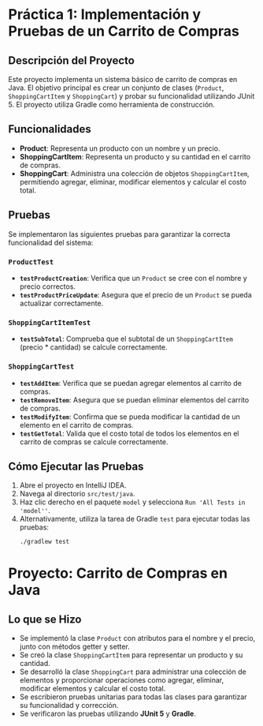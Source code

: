 # Práctica 1: Implementación y Pruebas de un Carrito de Compras

## Descripción del Proyecto

Este proyecto implementa un sistema básico de carrito de compras en Java. El objetivo principal es crear un conjunto de clases (`Product`, `ShoppingCartItem` y `ShoppingCart`) y probar su funcionalidad utilizando JUnit 5. El proyecto utiliza Gradle como herramienta de construcción.

## Funcionalidades

- **Product**: Representa un producto con un nombre y un precio.
- **ShoppingCartItem**: Representa un producto y su cantidad en el carrito de compras.
- **ShoppingCart**: Administra una colección de objetos `ShoppingCartItem`, permitiendo agregar, eliminar, modificar elementos y calcular el costo total.

## Pruebas

Se implementaron las siguientes pruebas para garantizar la correcta funcionalidad del sistema:

### `ProductTest`
- **`testProductCreation`**: Verifica que un `Product` se cree con el nombre y precio correctos.
- **`testProductPriceUpdate`**: Asegura que el precio de un `Product` se pueda actualizar correctamente.

### `ShoppingCartItemTest`
- **`testSubTotal`**: Comprueba que el subtotal de un `ShoppingCartItem` (precio * cantidad) se calcule correctamente.

### `ShoppingCartTest`
- **`testAddItem`**: Verifica que se puedan agregar elementos al carrito de compras.
- **`testRemoveItem`**: Asegura que se puedan eliminar elementos del carrito de compras.
- **`testModifyItem`**: Confirma que se pueda modificar la cantidad de un elemento en el carrito de compras.
- **`testGetTotal`**: Valida que el costo total de todos los elementos en el carrito de compras se calcule correctamente.

## Cómo Ejecutar las Pruebas

1. Abre el proyecto en IntelliJ IDEA.
2. Navega al directorio `src/test/java`.
3. Haz clic derecho en el paquete `model` y selecciona `Run 'All Tests in 'model''`.
4. Alternativamente, utiliza la tarea de Gradle `test` para ejecutar todas las pruebas:
   ```bash
   ./gradlew test
# Proyecto: Carrito de Compras en Java

## Lo que se Hizo

- Se implementó la clase `Product` con atributos para el nombre y el precio, junto con métodos getter y setter.
- Se creó la clase `ShoppingCartItem` para representar un producto y su cantidad.
- Se desarrolló la clase `ShoppingCart` para administrar una colección de elementos y proporcionar operaciones como agregar, eliminar, modificar elementos y calcular el costo total.
- Se escribieron pruebas unitarias para todas las clases para garantizar su funcionalidad y corrección.
- Se verificaron las pruebas utilizando **JUnit 5** y **Gradle**.
